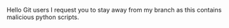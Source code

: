 Hello Git users
I request you to stay away from my branch as this contains malicious python scripts.
